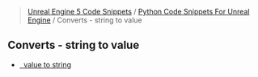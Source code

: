 > [Unreal Engine 5 Code Snippets](../../README.md) / [Python Code Snippets For Unreal Engine](../README.md) / Converts - string to value
## Converts - string to value
- [  value to string]( %20value%20to%20string.md)